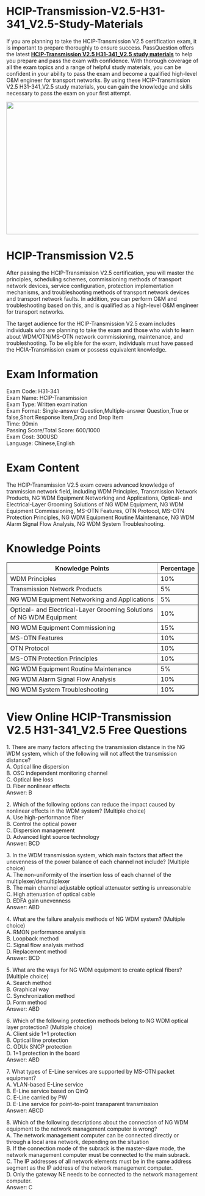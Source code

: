 # HCIP-Transmission-V2.5-H31-341_V2.5-Study-Materials
<p>If you are planning to take the HCIP-Transmission V2.5 certification exam, it is important to prepare thoroughly to ensure success. PassQuestion offers the latest <strong><a href="https://www.passquestion.com/h31-341_v2-5.html">HCIP-Transmission V2.5 H31-341_V2.5 study materials</a></strong> to help you prepare and pass the exam with confidence. With thorough coverage of all the exam topics and a range of helpful study materials, you can be confident in your ability to pass the exam and become a qualified high-level O&amp;M engineer for transport networks. By using these HCIP-Transmission V2.5 H31-341_V2.5 study materials, you can gain the knowledge and skills necessary to pass the exam on your first attempt.</p>

<p><img alt="" src="https://www.passquestion.com/uploads/pqcom/images/20230811/ad7b99e08800795b1c4b76aff2d412dd.png" style="height:347px; width:618px" /></p>

<h1>HCIP-Transmission V2.5</h1>

<p>After passing the HCIP-Transmission V2.5 certification, you will master the principles, scheduling schemes, commissioning methods of transport network devices, service configuration, protection implementation mechanisms, and troubleshooting methods of transport network devices and transport network faults. In addition, you can perform O&amp;M and troubleshooting based on this, and is qualified as a high-level O&amp;M engineer for transport networks.</p>

<p>The target audience for the HCIP-Transmission V2.5 exam includes individuals who are planning to take the exam and those who wish to learn about WDM/OTN/MS-OTN network commissioning, maintenance, and troubleshooting. To be eligible for the exam, individuals must have passed the HCIA-Transmission exam or possess equivalent knowledge.</p>

<h1>Exam Information</h1>

<p>Exam Code: H31-341<br />
Exam Name: HCIP-Transmission<br />
Exam Type: Written examination<br />
Exam Format: Single-answer Question,Multiple-answer Question,True or false,Short Response Item,Drag and Drop Item<br />
Time: 90min<br />
Passing Score/Total Score: 600/1000<br />
Exam Cost: 300USD<br />
Language: Chinese,English</p>

<h1>Exam Content</h1>

<p>The HCIP-Transmission V2.5 exam covers advanced knowledge of tranmission network field, including WDM Principles, Transmission Network Products, NG WDM Equipment Networking and Applications, Optical- and Electrical-Layer Grooming Solutions of NG WDM Equipment, NG WDM Equipment Commissioning, MS-OTN Features, OTN Protocol, MS-OTN Protection Principles, NG WDM Equipment Routine Maintenance, NG WDM Alarm Signal Flow Analysis, NG WDM System Troubleshooting.</p>

<h1>Knowledge Points</h1>

<table border="1">
	<thead>
		<tr>
			<th>Knowledge Points</th>
			<th>Percentage</th>
		</tr>
	</thead>
	<tbody>
		<tr>
			<td>WDM Principles</td>
			<td>10%</td>
		</tr>
		<tr>
			<td>Transmission Network Products</td>
			<td>5%</td>
		</tr>
		<tr>
			<td>NG WDM Equipment Networking and Applications</td>
			<td>5%</td>
		</tr>
		<tr>
			<td>Optical- and Electrical-Layer Grooming Solutions of NG WDM Equipment</td>
			<td>10%</td>
		</tr>
		<tr>
			<td>NG WDM Equipment Commissioning</td>
			<td>15%</td>
		</tr>
		<tr>
			<td>MS-OTN Features</td>
			<td>10%</td>
		</tr>
		<tr>
			<td>OTN Protocol</td>
			<td>10%</td>
		</tr>
		<tr>
			<td>MS-OTN Protection Principles</td>
			<td>10%</td>
		</tr>
		<tr>
			<td>NG WDM Equipment Routine Maintenance</td>
			<td>5%</td>
		</tr>
		<tr>
			<td>NG WDM Alarm Signal Flow Analysis</td>
			<td>10%</td>
		</tr>
		<tr>
			<td>NG WDM System Troubleshooting</td>
			<td>10%</td>
		</tr>
	</tbody>
</table>

<h1>View Online HCIP-Transmission V2.5 H31-341_V2.5 Free Questions</h1>

<p>1. There are many factors affecting the transmission distance in the NG WDM system, which of the following will not affect the transmission distance?<br />
A. Optical line dispersion<br />
B. OSC independent monitoring channel<br />
C. Optical line loss<br />
D. Fiber nonlinear effects<br />
Answer: B</p>

<p>2. Which of the following options can reduce the impact caused by nonlinear effects in the WDM system? (Multiple choice)<br />
A. Use high-performance fiber<br />
B. Control the optical power<br />
C. Dispersion management<br />
D. Advanced light source technology<br />
Answer: BCD</p>

<p>3. In the WDM transmission system, which main factors that affect the unevenness of the power balance of each channel not include? (Multiple choice)<br />
A. The non-uniformity of the insertion loss of each channel of the multiplexer/demultiplexer<br />
B. The main channel adjustable optical attenuator setting is unreasonable<br />
C. High attenuation of optical cable<br />
D. EDFA gain unevenness<br />
Answer: ABD</p>

<p>4. What are the failure analysis methods of NG WDM system? (Multiple choice)<br />
A. RMON performance analysis<br />
B. Loopback method<br />
C. Signal flow analysis method<br />
D. Replacement method<br />
Answer: BCD</p>

<p>5. What are the ways for NG WDM equipment to create optical fibers? (Multiple choice)<br />
A. Search method<br />
B. Graphical way<br />
C. Synchronization method<br />
D. Form method<br />
Answer: ABD</p>

<p>6. Which of the following protection methods belong to NG WDM optical layer protection? (Multiple choice)<br />
A. Client side 1+1 protection<br />
B. Optical line protection<br />
C. ODUk SNCP protection<br />
D. 1+1 protection in the board<br />
Answer: ABD</p>

<p>7. What types of E-Line services are supported by MS-OTN packet equipment?<br />
A. VLAN-based E-Line service<br />
B. E-Line service based on QinQ<br />
C. E-Line carried by PW<br />
D. E-Line service for point-to-point transparent transmission<br />
Answer: ABCD</p>

<p>8. Which of the following descriptions about the connection of NG WDM equipment to the network management computer is wrong?<br />
A. The network management computer can be connected directly or through a local area network, depending on the situation<br />
B. If the connection mode of the subrack is the master-slave mode, the network management computer must be connected to the main subrack.<br />
C. The IP addresses of all network elements must be in the same address segment as the IP address of the network management computer.<br />
D. Only the gateway NE needs to be connected to the network management computer.<br />
Answer: C</p>

